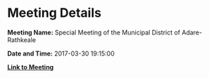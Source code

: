 # Meeting Details

**Meeting Name:** Special Meeting of the Municipal District of Adare-Rathkeale

**Date and Time:** 2017-03-30 19:15:00

**[Link to Meeting](https://www.limerick.ie/council/whats-on/special-meeting-municipal-district-adare-rathkeale-1)**
